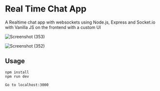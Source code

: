 # Real Time Chat App
A Realtime chat app with websockets using Node.js, Express and Socket.io with Vanilla JS on the frontend with a custom UI

![Screenshot (353)](https://user-images.githubusercontent.com/61752418/102335705-43dbad00-3fb6-11eb-820c-437658cbb270.png)

![Screenshot (352)](https://user-images.githubusercontent.com/61752418/102335855-72f21e80-3fb6-11eb-9c45-c0279bc24c4f.png)

## Usage
```
npm install
npm run dev

Go to localhost:3000
```

